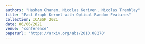 ```yaml
---
authors: "Hashem Ghanem, Nicolas Keriven, Nicolas Tremblay"
title: "Fast Graph Kernel with Optical Random Features"
collection: ICASSP 2021
date: 06/06/2021
venue: 'conference'
paperurl: 'https://arxiv.org/abs/2010.08270'
---
```

